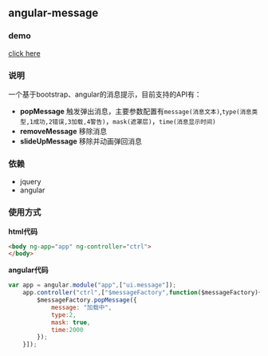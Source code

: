 ## angular-message

### demo
[click here](http://www.w3cin.com/demo/angular-components/angular-message/)

### 说明
一个基于bootstrap、angular的消息提示，目前支持的API有：  
- **popMessage** 触发弹出消息，主要参数配置有`message(消息文本)`,`type(消息类型,1成功,2错误,3加载,4警告)`，`mask(遮罩层)`，`time(消息显示时间)`  
- **removeMessage** 移除消息  
- **slideUpMessage** 移除并动画弹回消息

### 依赖
- jquery
- angular 

### 使用方式  

**html代码**  
```html
<body ng-app="app" ng-controller="ctrl">
</body>
```

**angular代码**  
```javascript
var app = angular.module("app",["ui.message"]);
    app.controller("ctrl",["$messageFactory",function($messageFactory){
        $messageFactory.popMessage({
            message: "加载中",
            type:2,
            mask: true,
            time:2000
        });
    }]);
```

